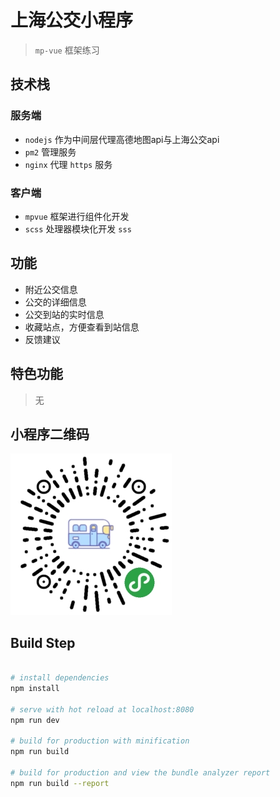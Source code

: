 # 上海公交小程序

> `mp-vue` 框架练习 

## 技术栈

### 服务端

+ `nodejs` 作为中间层代理高德地图api与上海公交api
+ `pm2` 管理服务
+ `nginx` 代理 `https` 服务

### 客户端

+ `mpvue` 框架进行组件化开发
+ `scss` 处理器模块化开发 `sss`

## 功能

+ 附近公交信息
+ 公交的详细信息
+ 公交到站的实时信息
+ 收藏站点，方便查看到站信息
+ 反馈建议

## 特色功能

> 无

## 小程序二维码
![二维码](qrcode.jpg)

## Build Step

```bash

# install dependencies
npm install

# serve with hot reload at localhost:8080
npm run dev

# build for production with minification
npm run build

# build for production and view the bundle analyzer report
npm run build --report

```
